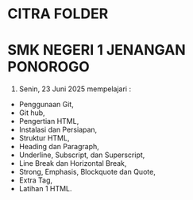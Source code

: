 # CITRA FOLDER
# SMK NEGERI 1 JENANGAN PONOROGO
1. Senin, 23 Juni 2025 
mempelajari :
- Penggunaan Git, 
- Git hub,
- Pengertian HTML,
- Instalasi dan Persiapan,
- Struktur HTML,
- Heading dan Paragraph,
- Underline, Subscript, dan Superscript,
- Line Break dan Horizontal Break,
- Strong, Emphasis, Blockquote dan Quote,
- Extra Tag,
- Latihan 1 HTML.